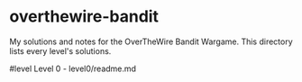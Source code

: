 # overthewire-bandit
My solutions and notes for the OverTheWire Bandit Wargame.
This directory lists every level's solutions.

#level
Level 0 - level0/readme.md
